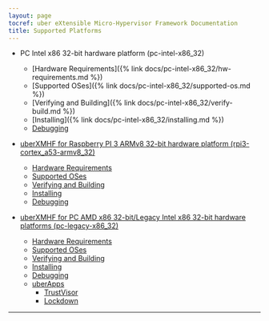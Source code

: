 ```yaml
---
layout: page
tocref: uber eXtensible Micro-Hypervisor Framework Documentation
title: Supported Platforms
---
```


* PC Intel x86 32-bit hardware platform (pc-intel-x86_32)
    * [Hardware Requirements]({% link docs/pc-intel-x86_32/hw-requirements.md %})
    * [Supported OSes]({% link docs/pc-intel-x86_32/supported-os.md %})
    * [Verifying and Building]({% link docs/pc-intel-x86_32/verify-build.md %})
    * [Installing]({% link docs/pc-intel-x86_32/installing.md %})
    * [Debugging](#)

* [uberXMHF for Raspberry PI 3 ARMv8 32-bit hardware 
platform (rpi3-cortex_a53-armv8_32)](#)
    * [Hardware Requirements](#)
    * [Supported OSes](#)
    * [Verifying and Building](#)
    * [Installing](#)
    * [Debugging](#)

* [uberXMHF for PC AMD x86 32-bit/Legacy Intel x86 32-bit hardware platforms (pc-legacy-x86_32)](#)
    * [Hardware Requirements](#)
	* [Supported OSes](#)
	* [Verifying and Building](#)
	* [Installing](#)
	* [Debugging](#)
	* [uberApps](#)
		* [TrustVisor](#)
		* [Lockdown](#)

<hr>
